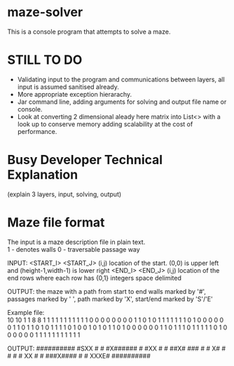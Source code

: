 # maze-solver
This is a console program that attempts to solve a maze.

STILL TO DO
===========
* Validating input to the program and communications between layers, all input is assumed sanitised already.
* More appropriate exception hierarachy.
* Jar command line, adding arguments for solving and output file name or console.
* Look at converting 2 dimensional aleady here matrix into List<> with a look up to conserve memory adding scalability at the cost of performance.

Busy Developer Technical Explanation
====================================
(explain 3 layers, input, solving, output)

Maze file format
================

The input is a maze description file in plain text.  
 1 - denotes walls
 0 - traversable passage way

INPUT:
<HEIGHT> <WIDTH><CR>
<START_I> <START_J><CR>		(i,j) location of the start. (0,0) is upper left and (height-1,width-1) is lower right
<END_I> <END_J><CR>		(i,j) location of the end
<HEIGHT> rows where each row has <WIDTH> {0,1} integers space delimited

OUTPUT:
 the maze with a path from start to end
 walls marked by '#', passages marked by ' ', path marked by 'X', start/end marked by 'S'/'E'

Example file:  
10 10
1 1
8 8
1 1 1 1 1 1 1 1 1 1
1 0 0 0 0 0 0 0 0 1
1 0 1 0 1 1 1 1 1 1
1 0 1 0 0 0 0 0 0 1
1 0 1 1 0 1 0 1 1 1
1 0 1 0 0 1 0 1 0 1
1 0 1 0 0 0 0 0 0 1
1 0 1 1 1 0 1 1 1 1
1 0 1 0 0 0 0 0 0 1
1 1 1 1 1 1 1 1 1 1

OUTPUT:
##########
\#SXX     #
\# #X######
\# #XX    #
\# ##X# ###
\# # X# # #
\# # XX   #
\# ###X####
\# #  XXXE#
##########
